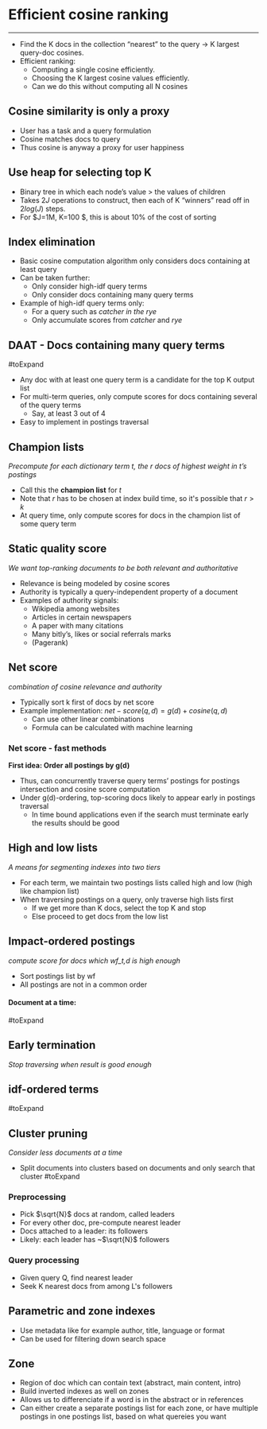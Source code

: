 
# Efficient cosine ranking
---
* Find the K docs in the collection “nearest” to the query  -> K largest query-doc cosines. 
* Efficient ranking: 
	* Computing a single cosine efficiently. 
	* Choosing the K largest cosine values efficiently. 
	* Can we do this without computing all N cosines

## Cosine similarity is only a proxy
* User has a task and a query formulation
* Cosine matches docs to query 
* Thus cosine is anyway a proxy for user happiness

## Use heap for selecting top K
* Binary tree in which each node’s value > the values of children 
* Takes $2J$ operations to construct, then each of K “winners” read off in $2log(J)$ steps. 
* For $J=1M, K=100 $, this is about 10% of the cost of sorting


## Index elimination
* Basic cosine computation algorithm only considers docs containing at least query
* Can be taken further:
	* Only consider high-idf query terms
	* Only consider docs containing many query terms
* Example of high-idf query terms only:
	* For a query such as *catcher in the rye* 
	* Only accumulate scores from *catcher* and *rye*


## DAAT - Docs containing many query terms
#toExpand 
* Any doc with at least one query term is a candidate for the top K output list
* For multi-term queries, only compute scores for docs containing several of the query terms 
	* Say, at least 3 out of 4
* Easy to implement in postings traversal

## Champion lists
*Precompute for each dictionary term t, the r docs of highest weight in t’s postings*

* Call this the **champion list** for $t$
* Note that _r_ has to be chosen at index build time, so it's possible that $r>k$
* At query time, only compute scores for docs in the champion list of some query term


## Static quality score
*We want top-ranking documents to be both relevant and authoritative*

* Relevance is being modeled by cosine scores 
* Authority is typically a query-independent property of a document
* Examples of authority signals:
	* Wikipedia among websites 
	* Articles in certain newspapers 
	* A paper with many citations 
	* Many bitly’s, likes or social referrals marks 
	* (Pagerank)


## Net score
*combination of cosine relevance and authority*

* Typically sort k first of docs by net score
* Example implementation: $net-score(q,d) = g(d) + cosine(q,d)$
	* Can use other linear combinations
	* Formula can be calculated with machine learning


### Net score - fast methods

**First idea: Order all postings by g(d)**
* Thus, can concurrently traverse query terms’ postings for postings intersection and cosine score computation
* Under g(d)-ordering, top-scoring docs likely to appear early in postings traversal
	* In time bound applications even if the search must terminate early the results should be good


## High and low lists
_A means for segmenting indexes into two tiers_

* For each term, we maintain two postings lists called high and low (high like champion list)
* When traversing postings on a query, only traverse high lists first 
	* If we get more than K docs, select the top K and stop 
	* Else proceed to get docs from the low list


## Impact-ordered postings
*compute score for docs which wf_t,d is high enough*

* Sort postings list by wf
* All postings are not in a common order

#### Document at a time:

#toExpand 
## Early termination
_Stop traversing when result is good enough_


## idf-ordered terms
#toExpand 

## Cluster pruning
*Consider less documents at a time*

* Split documents into clusters based on documents and only search that cluster
#toExpand 

### Preprocessing
* Pick $\sqrt{N}$ docs at random, called leaders
* For every other doc, pre-compute nearest leader
* Docs attached to a leader: its followers
* Likely: each leader has ~$\sqrt{N}$ followers

### Query processing
* Given query Q, find nearest leader
* Seek K nearest docs from among L's followers

## Parametric and zone indexes
* Use metadata like for example author, title, language or format
* Can be used for filtering down search space

## Zone
* Region of doc which can contain text (abstract, main content, intro)
* Build inverted indexes as well on zones
* Allows us to differenciate if a word is in the abstract or in references
* Can either create a separate postings list for each zone, or have multiple postings in one postings list, based on what quereies you want



